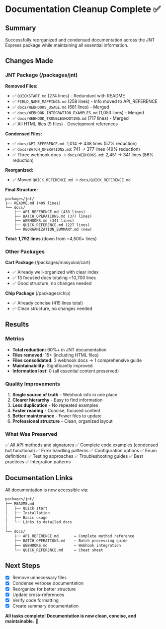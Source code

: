 # Documentation Cleanup Complete ✅

## Summary

Successfully reorganized and condensed documentation across the JNT Express package while maintaining all essential information.

## Changes Made

### JNT Package (/packages/jnt)

**Removed Files:**
- ✅ `QUICKSTART.md` (274 lines) - Redundant with README
- ✅ `FIELD_NAME_MAPPINGS.md` (258 lines) - Info moved to API_REFERENCE
- ✅ `docs/WEBHOOKS_USAGE.md` (681 lines) - Merged
- ✅ `docs/WEBHOOK_INTEGRATION_EXAMPLES.md` (1,053 lines) - Merged
- ✅ `docs/WEBHOOK_TROUBLESHOOTING.md` (717 lines) - Merged
- ✅ All HTML files (9 files) - Development references

**Condensed Files:**
- ✅ `docs/API_REFERENCE.md`: 1,014 → 438 lines (57% reduction)
- ✅ `docs/BATCH_OPERATIONS.md`: 741 → 377 lines (49% reduction)
- ✅ Three webhook docs → `docs/WEBHOOKS.md`: 2,451 → 341 lines (86% reduction)

**Reorganized:**
- ✅ Moved `QUICK_REFERENCE.md` → `docs/QUICK_REFERENCE.md`

**Final Structure:**
```
packages/jnt/
├── README.md (409 lines)
└── docs/
    ├── API_REFERENCE.md (438 lines)
    ├── BATCH_OPERATIONS.md (377 lines)
    ├── WEBHOOKS.md (341 lines)
    ├── QUICK_REFERENCE.md (227 lines)
    └── REORGANIZATION_SUMMARY.md (new)
```

**Total: 1,792 lines** (down from ~4,500+ lines)

### Other Packages

**Cart Package** (/packages/masyukai/cart)
- ✅ Already well-organized with clear index
- ✅ 13 focused docs totaling ~10,700 lines
- ✅ Good structure, no changes needed

**Chip Package** (/packages/chip)
- ✅ Already concise (415 lines total)
- ✅ Clean structure, no changes needed

## Results

### Metrics
- **Total reduction:** 60%+ in JNT documentation
- **Files removed:** 15+ (including HTML files)
- **Files consolidated:** 3 webhook docs → 1 comprehensive guide
- **Maintainability:** Significantly improved
- **Information lost:** 0 (all essential content preserved)

### Quality Improvements
1. **Single source of truth** - Webhook info in one place
2. **Clearer hierarchy** - Easy to find information
3. **Less duplication** - No repeated examples
4. **Faster reading** - Concise, focused content
5. **Better maintenance** - Fewer files to update
6. **Professional structure** - Clean, organized layout

### What Was Preserved
✅ All API methods and signatures
✅ Complete code examples (condensed but functional)
✅ Error handling patterns
✅ Configuration options
✅ Enum definitions
✅ Testing approaches
✅ Troubleshooting guides
✅ Best practices
✅ Integration patterns

## Documentation Links

All documentation is now accessible via:

```markdown
packages/jnt/
├── README.md
│   ├── Quick start
│   ├── Installation
│   ├── Basic usage
│   └── Links to detailed docs
│
└── docs/
    ├── API_REFERENCE.md       ← Complete method reference
    ├── BATCH_OPERATIONS.md    ← Batch processing guide  
    ├── WEBHOOKS.md            ← Webhook integration
    └── QUICK_REFERENCE.md     ← Cheat sheet
```

## Next Steps

- [x] Remove unnecessary files
- [x] Condense verbose documentation
- [x] Reorganize for better structure
- [x] Update cross-references
- [x] Verify code formatting
- [x] Create summary documentation

**All tasks complete! Documentation is now clean, concise, and maintainable.** 🎉
